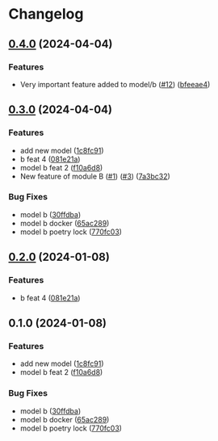 # Changelog

## [0.4.0](https://github.com/pipalmic/monorepo_independent_releases/compare/b-v0.3.0...b-v0.4.0) (2024-04-04)


### Features

* Very important feature added to model/b ([#12](https://github.com/pipalmic/monorepo_independent_releases/issues/12)) ([bfeeae4](https://github.com/pipalmic/monorepo_independent_releases/commit/bfeeae436bdf2302c6b781040b1ae6ec7f5bcdc0))

## [0.3.0](https://github.com/pipalmic/monorepo_independent_releases/compare/b-v0.2.0...b-v0.3.0) (2024-04-04)


### Features

* add new model ([1c8fc91](https://github.com/pipalmic/monorepo_independent_releases/commit/1c8fc91b04a68e346a5410fff1310abc1890563e))
* b feat 4 ([081e21a](https://github.com/pipalmic/monorepo_independent_releases/commit/081e21ae9f012706e4e434ab313f64e87fd70cac))
* model b feat 2 ([f10a6d8](https://github.com/pipalmic/monorepo_independent_releases/commit/f10a6d8f214692cff7e709c9174904d0c727d5dd))
* New feature of module B ([#1](https://github.com/pipalmic/monorepo_independent_releases/issues/1)) ([#3](https://github.com/pipalmic/monorepo_independent_releases/issues/3)) ([7a3bc32](https://github.com/pipalmic/monorepo_independent_releases/commit/7a3bc325495237285dd9bbff80603dd6d30ffc43))


### Bug Fixes

* model b ([30ffdba](https://github.com/pipalmic/monorepo_independent_releases/commit/30ffdbafb3e00f070d8207f1d0a5145ce6eaf821))
* model b docker ([65ac289](https://github.com/pipalmic/monorepo_independent_releases/commit/65ac2891ada9828eb252309b8566423a4a5c7f6a))
* model b poetry lock ([770fc03](https://github.com/pipalmic/monorepo_independent_releases/commit/770fc036aedbf900fbc2d9ada53337763817212a))

## [0.2.0](https://github.com/MitaWinata/monorepo_independent_releases/compare/b-v0.1.0...b-v0.2.0) (2024-01-08)


### Features

* b feat 4 ([081e21a](https://github.com/MitaWinata/monorepo_independent_releases/commit/081e21ae9f012706e4e434ab313f64e87fd70cac))

## 0.1.0 (2024-01-08)


### Features

* add new model ([1c8fc91](https://github.com/MitaWinata/monorepo_independent_releases/commit/1c8fc91b04a68e346a5410fff1310abc1890563e))
* model b feat 2 ([f10a6d8](https://github.com/MitaWinata/monorepo_independent_releases/commit/f10a6d8f214692cff7e709c9174904d0c727d5dd))


### Bug Fixes

* model b ([30ffdba](https://github.com/MitaWinata/monorepo_independent_releases/commit/30ffdbafb3e00f070d8207f1d0a5145ce6eaf821))
* model b docker ([65ac289](https://github.com/MitaWinata/monorepo_independent_releases/commit/65ac2891ada9828eb252309b8566423a4a5c7f6a))
* model b poetry lock ([770fc03](https://github.com/MitaWinata/monorepo_independent_releases/commit/770fc036aedbf900fbc2d9ada53337763817212a))
